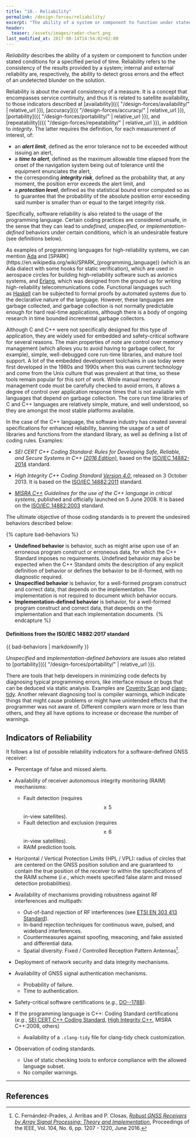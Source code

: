 ```yaml
---
title: "10.- Reliability"
permalink: /design-forces/reliability/
excerpt: "The ability of a system or component to function under stated conditions for a specified period of time."
header:
  teaser: /assets/images/radar-chart.png
last_modified_at: 2017-08-14T14:54:02+02:00
---
```


_Reliability_ describes the ability of a system or component to function under stated conditions for a specified period of time. Reliability refers to the consistency of the results provided by a system; internal and external reliability are, respectively, the ability to detect gross errors and the effect of an undetected blunder on the solution.

Reliability is about the overall consistency of a measure. It is a concept that encompasses service continuity, and thus it is related to satellite availability, to those indicators described at [availability]({{ "/design-forces/availability/" | relative_url }}), [accuracy]({{ "/design-forces/accuracy/" | relative_url }}), [portability]({{ "/design-forces/portability/" | relative_url }}), and [repeatability]({{ "/design-forces/repeatability/" | relative_url }}), in addition to _integrity_. The latter requires the definition, for each measurement of interest, of:

* an **_alert limit_**, defined as the error tolerance not to be exceeded without issuing an alert,
* a **_time to alert_**, defined as the maximum allowable time elapsed from the onset of the navigation system being out of tolerance until the equipment enunciates the alert,
* the corresponding **_integrity risk_**, defined as the probability that, at any moment, the position error exceeds the alert limit, and
* a **_protection level_**, defined as the statistical bound error computed so as to guarantee that the probability of the absolute position error exceeding said number is smaller than or equal to the target integrity risk.


Specifically, software reliability is also related to the usage of the programming language. Certain coding practices are considered unsafe, in the sense that they can lead to _undefined_,  _unspecified_, or _implementation-defined_ behaviors under certain conditions, which is an undesirable feature (see definitions below).

As examples of programming languages for high-reliability systems, we can mention [Ada](https://en.wikipedia.org/wiki/Ada_(programming_language)) and [SPARK](https://en.wikipedia.org/wiki/SPARK_(programming_language)) (which is an Ada dialect with some hooks for static verification), which are used in aerospace circles for building high-reliability software such as avionics systems, and [Erlang](https://www.erlang.org/), which was designed from the ground up for writing high-reliability telecommunications code. Functional languages such as [Haskell](https://wiki.haskell.org/Haskell) can be subjected to formal proofs by automated systems due to the declarative nature of the language. However, these languages are garbage collected, and garbage collection is not normally predictable enough for hard real-time applications, although there is a body of ongoing research in time bounded incremental garbage collectors.

Although C and C++ were not specifically designed for this type of application, they are widely used for embedded and safety-critical software for several reasons. The main properties of note are control over memory management (which allows you to avoid having to garbage collect, for example), simple, well-debugged core run-time libraries, and mature tool support. A lot of the embedded development toolchains in use today were first developed in the 1980s and 1990s when this was current technology and come from the Unix culture that was prevalent at that time, so these tools remain popular for this sort of work. While manual memory management code must be carefully checked to avoid errors, it allows a degree of control over application response times that is not available with languages that depend on garbage collection. The core run time libraries of C and C++ languages are relatively simple, mature, and well understood, so they are amongst the most stable platforms available.

In the case of the C++ language, the software industry has created several specifications for enhanced reliability, banning the usage of a set of libraries and functions from the standard library, as well as defining a list of coding rules. Examples:

* _SEI CERT C++ Coding Standard: Rules for Developing Safe, Reliable, and Secure Systems in C++ [(2016 Edition)](https://resources.sei.cmu.edu/library/asset-view.cfm?assetID=494932)_, based on the [ISO/IEC 14882-2014](https://www.iso.org/standard/64029.html) standard.

* _High Integrity C++ Coding Standard [Version 4.0](https://www.perforce.com/resources/qac/high-integrity-cpp-coding-standard)_, released on 3 October 2013. It is based on the [ISO/IEC 14882:2011](https://www.iso.org/standard/50372.html) standard.

* _[MISRA C++](https://www.misra.org.uk/Activities/MISRAC/tabid/171/Default.aspx) Guidelines for the use of the C++ language in critical systems_, published and officially launched on 5 June 2008. It is based on the [ISO/IEC 14882:2003](https://www.iso.org/standard/38110.html) standard.

The ultimate objective of those coding standards is to prevent the undesired behaviors described below:

{% capture bad-behaviors %}
* **Undefined behavior** is behavior, such as might arise upon use of an erroneous program construct or erroneous data, for which the C++ Standard imposes no requirements. Undefined behavior may also be expected when the C++ Standard omits the description of any explicit definition of behavior or defines the behavior to be ill-formed, with no diagnostic required.
* **Unspecified behavior** is behavior, for a well-formed program construct and correct data, that depends on the implementation. The implementation is not required to document which behavior occurs.
* **Implementation-defined behavior** is behavior, for a well-formed program construct and correct data, that depends on the implementation and that each implementation documents.
{% endcapture %}

<div class="notice--danger">
  <h4>Definitions from the ISO/IEC 14882:2017 standard</h4>
  {{ bad-behaviors | markdownify }}
</div>

_Unspecified_ and _implementation-defined behaviors_ are issues also related to [portability]({{ "/design-forces/portability/" | relative_url }}).


There are tools that help developers in minimizing code defects by diagnosing typical programming errors, like interface misuse or bugs that can be deduced via static analysis. Examples are [Coverity Scan](https://scan.coverity.com/) and [clang-tidy](https://clang.llvm.org/extra/clang-tidy/). Another relevant diagnosing tool is compiler warnings, which indicate things that might cause problems or might have unintended effects that the programmer was not aware of. Different compilers warn more or less than others, and they all have options to increase or decrease the number of warnings.



## Indicators of Reliability

It follows a list of possible reliability indicators for a software-defined GNSS receiver:

* Percentage of false and missed alerts.
* Availability of receiver autonomous integrity monitoring (RAIM) mechanisms:
  - Fault detection (requires $$ \geq 5 $$ in-view satellites).
  - Fault detection and exclusion (requires $$ \geq 6 $$ in-view satellites).
  - RAIM prediction tools.

* Horizontal / Vertical Protection Limits (HPL / VPL):  radius of circles that are centered on the GNSS position solution and are guaranteed to contain the true position of the receiver to within the specifications of the RAIM scheme (_i.e._, which meets specified false alarm and  missed detection probabilities).

* Availability of mechanisms providing robustness against RF interferences and multipath:
  - Out-of-band rejection of RF interferences (see [ETSI EN 303 413 Standard](https://portal.etsi.org/webapp/WorkProgram/Report_WorkItem.asp?WKI_ID=48239)).
  - In-band rejection techniques for continuous wave, pulsed, and wideband interferences.
  - Countermeasures against spoofing, meaconing, and fake assisted and differential data.
  - Spatial diversity: Fixed / Controlled Reception Pattern Antennas[^Fernandez16].

* Deployment of network security and data integrity mechanisms.
* Availability of GNSS signal authentication mechanisms.
  - Probability of failure.
  - Time to authentication.

* Safety-critical software certifications (_e.g._, [DO--178B](https://en.wikipedia.org/wiki/DO-178B)).

* If the programming language is C++: Coding Standard certifications (_e.g._, [SEI CERT C++ Coding Standard](https://resources.sei.cmu.edu/library/asset-view.cfm?assetID=494932), [High Integrity C++](https://www.perforce.com/blog/qac/high-integrity-cpp-hicpp), MISRA C++:2008, others)
  - Availability of a `.clang-tidy` file for clang-tidy check customization.

* Observation of coding standards.
  - Use of static checking tools to enforce compliance with the allowed language subset.
  - No compiler warnings.

-----


## References

[^Fernandez16]: C. Fern&aacute;ndez-Prades, J. Arribas and P. Closas, [_Robust GNSS Receivers by Array Signal Processing: Theory and Implementation_](https://ieeexplore.ieee.org/document/7444116/), Proceedings of the IEEE, Vol. 104, No. 6, pp. 1207 - 1220, June 2016.
